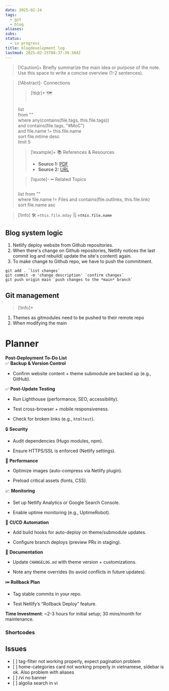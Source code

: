 ```yaml
---
date: 2025-02-24
tags:
  - git
  - blog
aliases: 
subs: 
status:
  - in progress
title: blogdevelopment log
lastmod: 2025-02-25T08:37:39.504Z
---
```

> \[!Caution]+ Briefly summarize the main idea or purpose of the note. Use this space to write a concise overview (1-2 sentences).

> \[!Abstract]- Connections
>
> > \[!tldr]+ 🗺️
> >
> > ```dataview
> > ```
>
> list\
> from ""\
> where any(contains(file.tags, this.file.tags))\
> and contains(file.tags, "#MoC")\
> and file.name != this.file.name\
> sort file.mtime desc\
> limit 5
>
> > \[!example]+  📚 References & Resources
> >
> > * **Source 1:**  [PDF](PDF)
> > * **Source 2:** [URL](URL)
>
> <!-- Add sources or references related to the note -->
>
> > \[!quote]-  ➖ Related Topics
> >
> > ```dataview
> > ```
>
> list from ""\
> where file.name != Files and contains(file.outlinks, this.file.link)\
> sort file.name asc

> \[!info] 🛠️ `=this.file.mday`  🗒️  ***`=this.file.name`***

## Blog system logic

1. Netlify deploy website from Github repositories.
2. When there's change on Github repositories, Netlify notices the last commit log and rebuild( update the site's content) again.
3. To make change to Github repo, we have to push the commitment.

```
git add . `list changes`
git commit -m 'change description' `confirm changes`
git push origin main `push changes to the *main* branch`
```

## Git management

> \[!info]+

1. Themes as gitmodules need to be pushed to their remote repo
2. When modifying the main

# Planner

**Post-Deployment To-Do List**\
✅ **Backup & Version Control**

* Confirm website content + theme submodule are backed up (e.g., GitHub).

✅ **Post-Update Testing**

* Run Lighthouse (performance, SEO, accessibility).

* Test cross-browser + mobile responsiveness.

* Check for broken links (e.g., `htmltest`).

🔒 **Security**

* Audit dependencies (Hugo modules, npm).

* Ensure HTTPS/SSL is enforced (Netlify settings).

🚀 **Performance**

* Optimize images (auto-compress via Netlify plugin).

* Preload critical assets (fonts, CSS).

📈 **Monitoring**

* Set up Netlify Analytics or Google Search Console.

* Enable uptime monitoring (e.g., UptimeRobot).

🔄 **CI/CD Automation**

* Add build hooks for auto-deploy on theme/submodule updates.

* Configure branch deploys (preview PRs in staging).

📑 **Documentation**

* Update `CHANGELOG.md` with theme version + customizations.

* Note any theme overrides (to avoid conflicts in future updates).

⏮️ **Rollback Plan**

* Tag stable commits in your repo.

* Test Netlify’s “Rollback Deploy” feature.

**Time Investment**: ~2-3 hours for initial setup; 30 mins/month for maintenance.

### Shortcodes

## Issues

* \[ ] tag-filter not working properly, expect pagination problem
* \[ ] home-categories card not working properly in vietnamese, sidebar is ok. Also problem with aliases
* \[ ] /vi no banner
* \[ ] algolia search in vi
